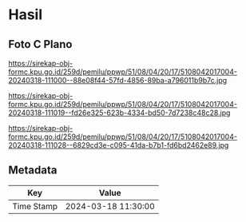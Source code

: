 # Hasil

## Foto C Plano

https://sirekap-obj-formc.kpu.go.id/259d/pemilu/ppwp/51/08/04/20/17/5108042017004-20240318-111000--88e08f44-57fd-4856-89ba-a796011b9b7c.jpg

https://sirekap-obj-formc.kpu.go.id/259d/pemilu/ppwp/51/08/04/20/17/5108042017004-20240318-111019--fd26e325-623b-4334-bd50-7d7238c48c28.jpg

https://sirekap-obj-formc.kpu.go.id/259d/pemilu/ppwp/51/08/04/20/17/5108042017004-20240318-111028--6829cd3e-c095-41da-b7b1-fd6bd2462e89.jpg


## Metadata

| Key        | Value               |
| ---------- | ------------------- |
| Time Stamp | 2024-03-18 11:30:00 |



